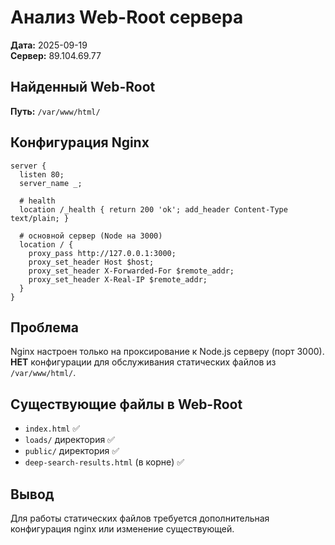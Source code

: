 # Анализ Web-Root сервера

**Дата:** 2025-09-19  
**Сервер:** 89.104.69.77  

## Найденный Web-Root
**Путь:** `/var/www/html/`

## Конфигурация Nginx
```nginx
server {
  listen 80;
  server_name _;

  # health
  location /_health { return 200 'ok'; add_header Content-Type text/plain; }    

  # основной сервер (Node на 3000)
  location / {
    proxy_pass http://127.0.0.1:3000;
    proxy_set_header Host $host;
    proxy_set_header X-Forwarded-For $remote_addr;
    proxy_set_header X-Real-IP $remote_addr;
  }
}
```

## Проблема
Nginx настроен только на проксирование к Node.js серверу (порт 3000). 
**НЕТ** конфигурации для обслуживания статических файлов из `/var/www/html/`.

## Существующие файлы в Web-Root
- `index.html` ✅
- `loads/` директория ✅  
- `public/` директория ✅
- `deep-search-results.html` (в корне) ✅

## Вывод
Для работы статических файлов требуется дополнительная конфигурация nginx или изменение существующей.
